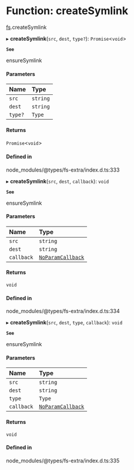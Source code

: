 # Function: createSymlink

[fs](../modules/fs.md).createSymlink

▸ **createSymlink**(`src`, `dest`, `type?`): `Promise`<`void`\>

**`See`**

ensureSymlink

#### Parameters

| Name | Type |
| :------ | :------ |
| `src` | `string` |
| `dest` | `string` |
| `type?` | `Type` |

#### Returns

`Promise`<`void`\>

#### Defined in

node_modules/@types/fs-extra/index.d.ts:333

▸ **createSymlink**(`src`, `dest`, `callback`): `void`

**`See`**

ensureSymlink

#### Parameters

| Name | Type |
| :------ | :------ |
| `src` | `string` |
| `dest` | `string` |
| `callback` | [`NoParamCallback`](../types/fs.NoParamCallback.md) |

#### Returns

`void`

#### Defined in

node_modules/@types/fs-extra/index.d.ts:334

▸ **createSymlink**(`src`, `dest`, `type`, `callback`): `void`

**`See`**

ensureSymlink

#### Parameters

| Name | Type |
| :------ | :------ |
| `src` | `string` |
| `dest` | `string` |
| `type` | `Type` |
| `callback` | [`NoParamCallback`](../types/fs.NoParamCallback.md) |

#### Returns

`void`

#### Defined in

node_modules/@types/fs-extra/index.d.ts:335
